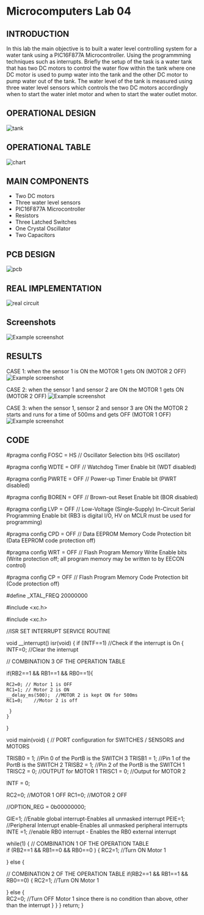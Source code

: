 # Microcomputers Lab 04

<!-- If you have screenshots you'd like to share, include them here. -->


## INTRODUCTION

In this lab the main objective is to built a water level controlling system for a water tank using a PIC16F877A Microcontroller. Using the programmming techniques such as interrupts. Briefly the setup of the task is a water tank that has two DC motors to control the water flow within the tank where one DC motor is used to pump water into the tank and the other DC motor to pump water out of the tank. The water level of the tank is measured using three water level sensors which controls the two DC motors accordingly when to start the water inlet motor and when to start the water outlet motor. 


## OPERATIONAL DESIGN

![tank](https://user-images.githubusercontent.com/109481748/179643808-10cba064-6e39-42c6-8a82-20b72ba9719f.jpg)


## OPERATIONAL TABLE
![chart](https://user-images.githubusercontent.com/109481748/179644327-14d12de8-2b1f-41dd-a4ae-7d573c4222fb.jpg)


## MAIN COMPONENTS

- Two DC motors
- Three water level sensors
- PIC16F877A Microcontroller
- Resistors
- Three Latched Switches
- One Crystal Oscillator
- Two Capacitors


## PCB DESIGN

![pcb](https://user-images.githubusercontent.com/109481748/179644550-bda3bf97-812c-4898-b0cd-0de3fe59d9dc.jpg)


## REAL IMPLEMENTATION

![real circuit](https://user-images.githubusercontent.com/109481748/184779747-fe1bbde1-6444-4e9e-a6e8-6e58ad6a26d3.jpg)


## Screenshots
![Example screenshot](./img/screenshot.png)
<!-- If you have screenshots you'd like to share, include them here. -->



## RESULTS

CASE 1: when the sensor 1 is ON the MOTOR 1 gets ON (MOTOR 2 OFF)
![Example screenshot](./img/screenshot.png)

CASE 2: when the sensor 1 and sensor 2 are ON the MOTOR 1 gets ON (MOTOR 2 OFF)
![Example screenshot](./img/screenshot.png)

CASE 3: when the sensor 1, sensor 2 and sensor 3 are ON the MOTOR 2 starts and runs for a time of 500ms and gets OFF (MOTOR 1 OFF)
![Example screenshot](./img/screenshot.png)


## CODE

<!-- CODE START -->


#pragma config FOSC = HS // Oscillator Selection bits (HS oscillator)

#pragma config WDTE = OFF // Watchdog Timer Enable bit (WDT disabled)

#pragma config PWRTE = OFF // Power-up Timer Enable bit (PWRT disabled)

#pragma config BOREN = OFF // Brown-out Reset Enable bit (BOR disabled)

#pragma config LVP = OFF // Low-Voltage (Single-Supply) In-Circuit Serial Programming Enable bit (RB3 is digital I/O, HV on MCLR must be used for programming)

#pragma config CPD = OFF // Data EEPROM Memory Code Protection bit (Data EEPROM code protection off)

#pragma config WRT = OFF // Flash Program Memory Write Enable bits (Write protection off; all program memory may be written to by EECON control)

#pragma config CP = OFF // Flash Program Memory Code Protection bit (Code protection off)

#define _XTAL_FREQ 20000000

#include <xc.h>

#include <xc.h>

//ISR SET INTERRUPT SERVICE ROUTINE

void __interrupt() isr(void) 
{
    if (INTF==1) //Check if the interrupt is On
    {
    INTF=0; //Clear the interrupt
    
// COMBINATION 3 OF THE OPERATION TABLE

   if(RB2==1 && RB1==1 && RB0==1){
       
    RC2=0; // Motor 1 is OFF
    RC1=1; // Motor 2 is ON
    __delay_ms(500);  //MOTOR 2 is kept ON for 500ms
    RC1=0;    //Motor 2 is off
    
     }
    }
}
      
    
   

void main(void)
{
 // PORT configuration for SWITCHES / SENSORS and MOTORS
    
   TRISB0 = 1; //Pin 0 of the PortB is the SWITCH 3
   TRISB1 = 1; //Pin 1 of the PortB is the SWITCH 2
   TRISB2 = 1; //Pin 2 of the PortB is the SWITCH 1
   TRISC2 = 0; //OUTPUT for MOTOR 1
   TRISC1 = 0; //Output for MOTOR 2
 
   INTF = 0;  
 
   RC2=0; //MOTOR 1 OFF
   RC1=0; //MOTOR 2 OFF
 
 
//OPTION_REG = 0b00000000;
   
   GIE=1;    //Enable global interrupt-Enables all unmasked interrupt
   PEIE=1;   //Peripheral Interrupt enable-Enables all unmasked peripheral interrupts
   INTE =1;  //enable RB0 interrupt -  Enables the RB0 external interrupt
 
 while(1)
 {
// COMBINATION 1 OF THE OPERATION TABLE   
     if (RB2==1 && RB1==0 && RB0==0 )
 {
    RC2=1; //Turn ON Motor 1
    
 } else {
     
// COMBINATION 2 OF THE OPERATION TABLE 
     if(RB2==1 && RB1==1 && RB0==0)
 {
   RC2=1;  //Turn ON Motor 1  
   
 } else {        
    RC2=0;  //Turn OFF Motor 1 since there is no condition than above, other than the interrupt 
 }
 } 
}
 return; 
}


<!-- CODE END -->

